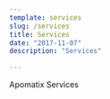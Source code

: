 ```yaml
---
template: services
slug: /services
title: Services
date: "2017-11-07"
description: "Services"

---
```

Apomatix Services